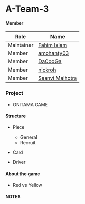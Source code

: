 # A-Team-3

#### Member

| Role       | Name                                            |
| ---------- | ----------------------------------------------- |
| Maintainer | [Fahim Islam](https://github.com/FahimIslam731) |
| Member     | [amohanty03](https://github.com/amohanty03)     |
| Member     | [DaCooGa](https://github.com/DaCooGa)           |
| Member     | [nickroh](https://github.com/nickroh)           |
| Member     | [Saanvi Malhotra](https://github.com/malhotrasaanvi)|

### Project

* ONITAMA GAME



#### Structure

* Piece
  * General
  * Recruit
* Card

* Driver

#### About the game

* Red vs Yellow


#### NOTES
